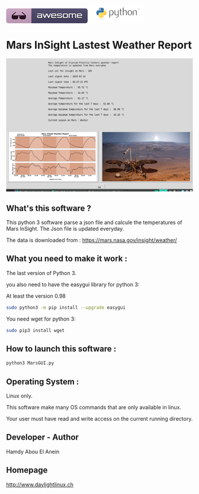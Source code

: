 ![Awesome](awesome.svg) ![Python](python.png)  

# Mars InSight Lastest Weather Report

![Screenshot](screenshot6.png)

## What's this software ?  

This python 3 software parse a json file and calcule the temperatures of Mars InSight. The Json file is updated everyday.

The data is downloaded from : https://mars.nasa.gov/insight/weather/

## What you need to make it work :  

The last version of Python 3.

you also need to have the easygui library for python 3:

At least the version 0.98

```sh
sudo python3 -m pip install --upgrade easygui 
```
You need wget for python 3:


```sh
sudo pip3 install wget
```

## How to launch this software :  

```sh
python3 MarsGUI.py
```  

## Operating System :

Linux only. 

This software make many OS commands that are only available in linux. 

Your user must have read and write access on the current running 
directory.

## Developer - Author

Hamdy Abou El Anein

## Homepage

http://www.daylightlinux.ch 
